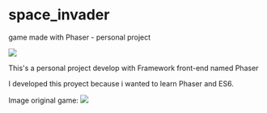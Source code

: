 # space_invader
game made with Phaser  - personal project

![](https://raw.githubusercontent.com/lean/phaser-es6-webpack/master/assets/images/phaser-es6-webpack.jpg)

This's a personal project develop with Framework front-end named Phaser 

I developed this proyect because i wanted to learn Phaser and ES6.

Image original game:
![](https://cdn.hobbyconsolas.com/sites/navi.axelspringer.es/public/media/image/2014/07/357752-pelicula-space-invaders-esta-planes-warner-bros.png)
